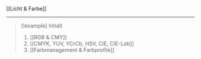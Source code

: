 [[Licht & Farbe]]

---

> [!example] Inhalt
>
> 1. [[RGB & CMY]]
> 2. [[CMYK, YUV, YCrCb, HSV, CIE, CIE-L*a*b]]
> 3. [[Farbmanagement & Farbprofile]]
